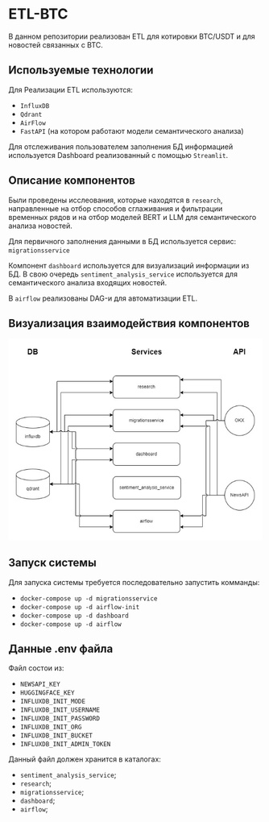# ETL-BTC

В данном репозитории реализован ETL для котировки BTC/USDT и для новостей связанных с BTC. 

## Используемые технологии

Для Реализации ETL используются:
* `InfluxDB`
* `Qdrant`
* `AirFlow`
* `FastAPI` (на котором работают модели семантического анализа)
 
Для отслеживания пользователем заполнения БД информацией используется Dashboard реализованный с помощью `Streamlit`.

##  Описание компонентов

Были проведены исслеования, которые находятся в `research`, направленные на отбор способов сглаживания и фильтрации временных рядов и на отбор моделей BERT и LLM для семантического анализа новостей. 

Для первичного заполнения данными в БД используется сервис: `migrationsservice`

Компонент `dashboard` используется для визуализаций информации из БД. В свою очередь `sentiment_analysis_service` используется для семантического анализа входящих новостей. 

В `airflow` реализованы DAG-и для автоматизации ETL.

## Визуализация взаимодействия компонентов

![alt text](image.png)

## Запуск системы

Для запуска системы требуется последовательно запустить комманды:

* `docker-compose up -d migrationsservice`
* `docker-compose up -d airflow-init`
* `docker-compose up -d dashboard`
* `docker-compose up -d airflow`

## Данные .env файла

Файл состои из:

* `NEWSAPI_KEY`
* `HUGGINGFACE_KEY`
* `INFLUXDB_INIT_MODE`
* `INFLUXDB_INIT_USERNAME`
* `INFLUXDB_INIT_PASSWORD`
* `INFLUXDB_INIT_ORG`
* `INFLUXDB_INIT_BUCKET`
* `INFLUXDB_INIT_ADMIN_TOKEN`

Данный файл должен хранится в каталогах:

* `sentiment_analysis_service`;
* `research`;
* `migrationsservice`;
* `dashboard`;
* `airflow`;

